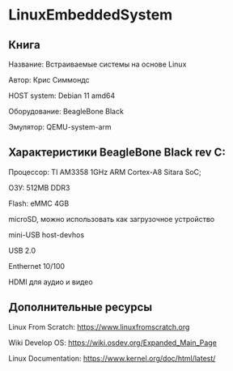 # LinuxEmbeddedSystem

## Книга
   Название: Встраиваемые системы на основе Linux

   Автор: Крис Симмондс

   HOST system: Debian 11 amd64

   Оборудование: BeagleBone Black

   Эмулятор: QEMU-system-arm

## Характеристики BeagleBone Black rev C:
   Процессор: TI AM3358 1GHz ARM Cortex-A8 Sitara SoC;

   ОЗУ: 512MB DDR3

   Flash: eMMC 4GB

   microSD, можно использовать как загрузочное устройство

   mini-USB host-devhos

   USB 2.0

   Enthernet 10/100

   HDMI для аудио и видео


## Дополнительные ресурсы
   Linux From Scratch: https://www.linuxfromscratch.org

   Wiki Develop OS: https://wiki.osdev.org/Expanded_Main_Page

   Linux Documentation: https://www.kernel.org/doc/html/latest/


